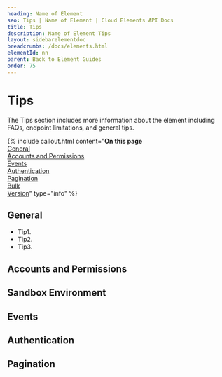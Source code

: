 ```yaml
---
heading: Name of Element
seo: Tips | Name of Element | Cloud Elements API Docs
title: Tips
description: Name of Element Tips
layout: sidebarelementdoc
breadcrumbs: /docs/elements.html
elementId: nn
parent: Back to Element Guides
order: 75
---
```


# Tips

The Tips section includes more information about the element including FAQs, endpoint limitations, and general tips.

{% include callout.html content="<strong>On this page</strong></br><a href=#general>General</a></br><a href=#accounts-and-permissions>Accounts and Permissions</a></br><a href=#events>Events</a></br><a href=#authentication>Authentication</a></br><a href=#pagination>Pagination</a></br><a href=#bulk>Bulk</a></br><a href=#version>Version</a>" type="info" %}

## General

* Tip1.
* Tip2.
* Tip3.

## Accounts and Permissions



## Sandbox Environment


## Events


## Authentication


## Pagination

